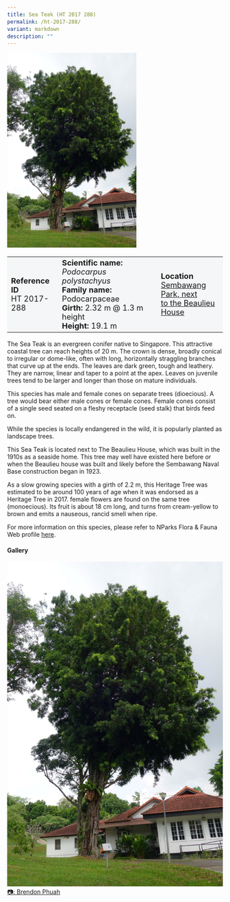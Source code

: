 ```yaml
---
title: Sea Teak (HT 2017 288)
permalink: /ht-2017-288/
variant: markdown
description: ""
---
```

<div class="isomer-image-wrapper">
<img style="width: 60%" src="/images/Heritage_trees_photos/podpol_ht2017-288_habit.jpg"> 
</div><table style="minWidth: 100px; font-size: 18px; background: #F4F6F7">
<tbody><tr>
<td rowspan="1" colspan="1">
<strong>Reference ID</strong>
<br>HT 2017-288
</td>
<td rowspan="1" colspan="1">
<strong>Scientific name:</strong> <em>Podocarpus polystachyus</em> 
<br><strong>Family name:</strong> Podocarpaceae
<br><strong>Girth:</strong> 2.32 m @ 1.3 m height
<br><strong>Height: </strong>19.1 m
</td>
<td rowspan="1" colspan="1">
<strong>Location</strong><a href="https://www.onemap.gov.sg/?lat=1.4632899999559685&amp;lng=103.83714000000468">
<br>Sembawang Park, next 
	<br>to the Beaulieu House</a>
</td>
</tr>
</tbody></table>
<p>The Sea Teak is an evergreen conifer native to Singapore. This attractive coastal tree can reach heights of 20 m. The crown is dense, broadly conical to irregular or dome-like, often with long, horizontally straggling branches that curve up at the ends. The leaves are dark green, tough and leathery. They are narrow, linear and taper to a point at the apex.&nbsp;Leaves on juvenile trees tend to be larger and longer than those on mature individuals.</p>

<p>This species has male and female cones on separate trees (dioecious). A tree would bear either male cones or female cones. Female cones consist of a single seed seated on a fleshy receptacle (seed stalk) that birds feed on.</p>

<p>While the species is locally endangered in the wild, it is popularly planted as landscape trees.</p>

<p>This Sea Teak is located next to The Beaulieu House, which was built in the 1910s as a seaside home. This tree may well have existed here before or when the Beaulieu house was built and likely before the Sembawang Naval Base construction began in 1923.</p>

<p>As a slow growing species with a girth of 2.2 m, this Heritage Tree was estimated to be around 100 years of age when it was endorsed as a Heritage Tree in 2017. female flowers are found on the same tree (monoecious). Its fruit is about 18 cm long, and turns from cream-yellow to brown and emits a nauseous, rancid smell when ripe.</p>
	
<p>For more information on this species, please refer to NParks Flora &amp; Fauna Web profile <a href="https://www.nparks.gov.sg/florafaunaweb/flora/3/0/3077">here</a>.</p>

<h4><b>Gallery</b></h4>
<div class="isomer-card-grid">
<a href="/images/Heritage_trees_photos/podpol_ht2017-288_habit.jpg" class="isomer-card">
<div class="isomer-card-image">
<div class="isomer-image-wrapper"><img src="/images/Heritage_trees_photos/podpol_ht2017-288_habit.jpg"></div></div>
<div class="isomer-card-body"><div class="isomer-card-description">📷: Brendon Phuah</div></div></a><br></div>